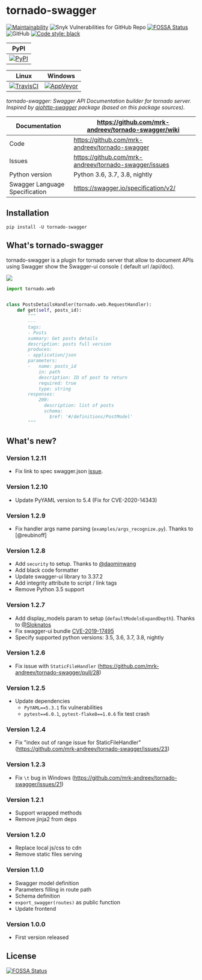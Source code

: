tornado-swagger
===============

[![Maintainability](https://api.codeclimate.com/v1/badges/d45717a5cfedeaef195a/maintainability)](https://codeclimate.com/github/mrk-andreev/tornado-swagger/maintainability)
![Snyk Vulnerabilities for GitHub Repo](https://img.shields.io/snyk/vulnerabilities/github/mrk-andreev/tornado-swagger.svg)
[![FOSSA Status](https://app.fossa.io/api/projects/git%2Bgithub.com%2Fmrk-andreev%2Ftornado-swagger.svg?type=shield)](https://app.fossa.io/projects/git%2Bgithub.com%2Fmrk-andreev%2Ftornado-swagger?ref=badge_shield)
![GitHub](https://img.shields.io/github/license/mrk-andreev/tornado-swagger.svg)
[![Code style: black](https://img.shields.io/badge/code%20style-black-000000.svg)](https://github.com/psf/black)

| PyPI                                        |
|----------------------------------------------|
| [![PyPI][pypi_image]][pypi_link] |

[pypi_link]: https://pypi.org/project/tornado-swagger/

[pypi_image]: https://img.shields.io/pypi/v/tornado-swagger.svg

[anaconda_link]: https://anaconda.org/mrk.andreev/tornado-swagger

[anaconda_image]: https://anaconda.org/mrk.andreev/tornado-swagger/badges/version.svg

| Linux                                        | Windows                                      |
|----------------------------------------------|----------------------------------------------|
| [![TravisCI][travisci_image]][travisci_link] | [![AppVeyor][appveyor_image]][appveyor_link] |

[travisci_link]: https://travis-ci.org/mrk-andreev/tornado-swagger

[travisci_image]: https://travis-ci.org/mrk-andreev/tornado-swagger.svg?branch=master

[appveyor_link]: https://ci.appveyor.com/project/mrk-andreev/tornado-swagger/branch/master

[appveyor_image]: https://img.shields.io/appveyor/ci/mrk-andreev/tornado-swagger/master.svg

*tornado-swagger: Swagger API Documentation builder for tornado server. Inspired
by [aiohttp-swagger](https://github.com/cr0hn/aiohttp-swagger) package (based on this package sources).*

Documentation |  https://github.com/mrk-andreev/tornado-swagger/wiki
------------- | -------------------------------------------------
Code | https://github.com/mrk-andreev/tornado-swagger
Issues | https://github.com/mrk-andreev/tornado-swagger/issues
Python version | Python 3.6, 3.7, 3.8, nightly
Swagger Language Specification | https://swagger.io/specification/v2/

Installation
----------------------

    pip install -U tornado-swagger

What's tornado-swagger
----------------------

tornado-swagger is a plugin for tornado server that allow to document APIs using Swagger show the Swagger-ui console (
default url /api/doc).

![](https://github.com/mrk-andreev/tornado-swagger/blob/master/docs/wiki__swagger_single_endpoint.png)

```python
import tornado.web


class PostsDetailsHandler(tornado.web.RequestHandler):
    def get(self, posts_id):
        """
        ---
        tags:
        - Posts
        summary: Get posts details
        description: posts full version
        produces:
        - application/json
        parameters:
        -   name: posts_id
            in: path
            description: ID of post to return
            required: true
            type: string
        responses:
            200:
              description: list of posts
              schema:
                $ref: '#/definitions/PostModel'
        """
```

What's new?
-----------

### Version 1.2.11

- Fix link to spec swagger.json [issue](https://github.com/mrk-andreev/tornado-swagger/issues/47).

### Version 1.2.10

- Update PyYAML version to 5.4 (Fix for CVE-2020-14343)

### Version 1.2.9

- Fix handler args name parsing (`examples/args_recognize.py`). Thanks to [@reubinoff]

### Version 1.2.8

- Add `security` to setup. Thanks to [@daominwang](https://github.com/daominwang)
- Add black code formatter
- Update swagger-ui library to 3.37.2
- Add integrity attribute to script / link tags
- Remove Python 3.5 support

### Version 1.2.7

- Add display_models param to setup (`defaultModelsExpandDepth`). Thanks to [@Sloknatos](https://github.com/Sloknatos)
- Fix swagger-ui bundle [CVE-2019-17495](https://github.com/mrk-andreev/tornado-swagger/issues/35)
- Specify supported python versions: 3.5, 3.6, 3.7, 3.8, nightly

### Version 1.2.6

- Fix issue with `StaticFileHandler` (https://github.com/mrk-andreev/tornado-swagger/pull/28)

### Version 1.2.5

- Update dependencies
    - `PyYAML==5.3.1` fix vulnerabilities
    - `pytest==6.0.1`, `pytest-flake8==1.0.6` fix test crash

### Version 1.2.4

- Fix "index out of range issue for StaticFileHandler" (https://github.com/mrk-andreev/tornado-swagger/issues/23)

### Version 1.2.3

- Fix `\t` bug in Windows (https://github.com/mrk-andreev/tornado-swagger/issues/21)

### Version 1.2.1

- Support wrapped methods
- Remove jinja2 from deps

### Version 1.2.0

- Replace local js/css to cdn
- Remove static files serving

### Version 1.1.0

- Swagger model definition
- Parameters filling in route path
- Schema definition
- `export_swagger(routes)` as public function
- Update frontend

### Version 1.0.0

- First version released

## License

[![FOSSA Status](https://app.fossa.io/api/projects/git%2Bgithub.com%2Fmrk-andreev%2Ftornado-swagger.svg?type=large)](https://app.fossa.io/projects/git%2Bgithub.com%2Fmrk-andreev%2Ftornado-swagger?ref=badge_large)
